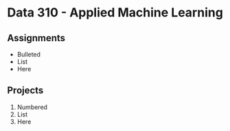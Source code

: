 # Data 310 - Applied Machine Learning

## Assignments
- Bulleted
- List
- Here

## Projects
1. Numbered
2. List
3. Here
